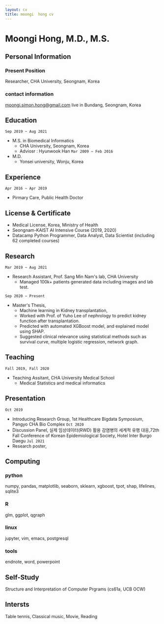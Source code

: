 ```yaml
---
layout: cv
title: moongi  hong cv
---
```


# Moongi Hong, M.D., M.S.

## Personal Information
### Present Position
Researcher, CHA University, Seongnam, Korea

### contact information
moongi.simon.hong@gmail.com
live in Bundang, Seongnam, Korea

## Education
`Sep 2019 ~ Aug 2021 `
- M.S. in Biomedical Informatics
  - CHA University, Seongnam, Korea
  - Adviosr : Hyunwook Han
`Mar 2009 ~ Feb 2016`
- M.D.
  - Yonsei university, Wonju, Korea

## Experience
`Apr 2016 ~ Apr 2019`
- Pirmary Care, Public Health Doctor

## License & Certificate
- Medical License, Korea, Ministry of Health 
- Seongnam-KAIST AI Intensive Course (2019, 2020)
- Datacamp Python Programmer, Data Analyst, Data Scientist (including 62 completed courses)

## Research
`Mar 2019 ~ Aug 2021`
- Research Assistant, Prof. Sang Min Nam's lab, CHA University
  - Managed 100k+ patients generated data including images and lab test. 

`Sep 2020 ~ Present`
- Master's Thesis, 
  - Machine learning in Kidney transplantation, 
  - Worked with Prof. of Yuho Lee of nephrology to predict kidney function after transplantation.
  - Predicted with automated XGBoost model, and explained model using SHAP.  
  - Suggested clinical relevance using statistical methods such as survival curve, multiple logistic regression, network graph.

## Teaching
`Fall 2019, Fall 2020`
- Teaching Assitant, CHA University Medical School
  - Medical Statistics and medical informatics

## Presentation
`Oct 2019`
- Introducing Research Group, 1st Healthcare Bigdata Symposium, Pangyo CHA Bio Complex
`Oct 2020`
- Discussion Panel, 실제 임상데이터(RWD) 활용 감염병의 세계적 유행 대응,72th Fall Conference of Korean Epidemiological Society, Hotel Inter Burgo Daegu
`Jul 2021`
- Research poster, 

## Computing
### python
numpy, pandas, matplotlib, seaborn, sklearn, xgboost, tpot, shap, lifelines, sqlite3
### R
glm, ggplot, qgraph
### linux
jupyter, vim, emacs, postgresql
### tools
endnote, word, powerpoint

## Self-Study
Structure and Interpretation of Computer Prgrams (cs61a, UCB OCW)

## Intersts
Table tennis, Classical music, Movie, Reading
